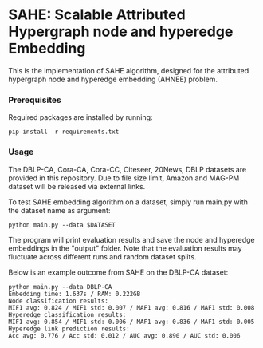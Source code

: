 # SAHE: Scalable Attributed Hypergraph node and hyperedge Embedding

This is the implementation of SAHE algorithm, designed for the attributed hypergraph node and hyperedge embedding (AHNEE) problem.

### Prerequisites

Required packages are installed by running:

    pip install -r requirements.txt

### Usage

The DBLP-CA, Cora-CA, Cora-CC, Citeseer, 20News, DBLP datasets are provided in this repository. Due to file size limit, Amazon and MAG-PM dataset will be released via external links.

To test SAHE embedding algorithm on a dataset, simply run main.py with the dataset name as argument:

    python main.py --data $DATASET

The program will print evaluation results and save the node and hyperedge embeddings in the "output" folder. Note that the evaluation results may fluctuate across different runs and random dataset splits.

Below is an example outcome from SAHE on the DBLP-CA dataset:

```
python main.py --data DBLP-CA
Embedding time: 1.637s / RAM: 0.222GB
Node classification results:
MIF1 avg: 0.824 / MIF1 std: 0.007 / MAF1 avg: 0.816 / MAF1 std: 0.008
Hyperedge classification results:
MIF1 avg: 0.854 / MIF1 std: 0.006 / MAF1 avg: 0.836 / MAF1 std: 0.005
Hyperedge link prediction results:
Acc avg: 0.776 / Acc std: 0.012 / AUC avg: 0.890 / AUC std: 0.006
```